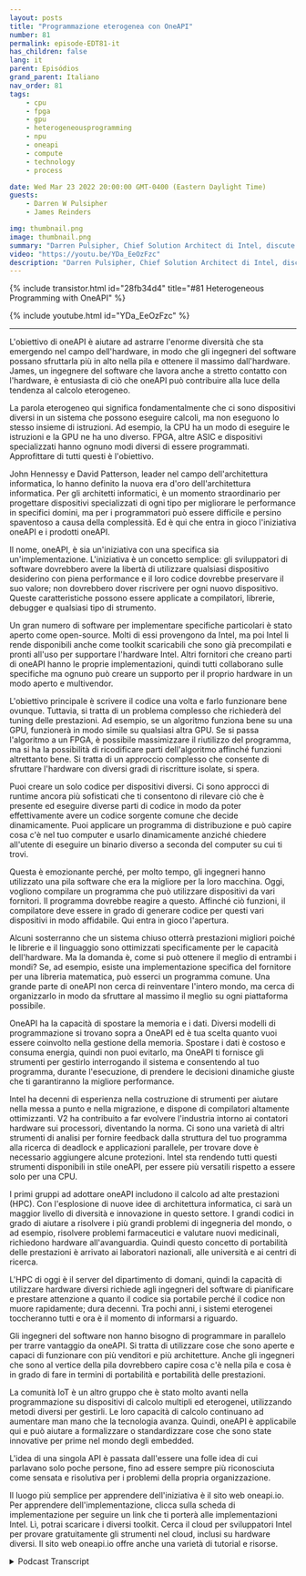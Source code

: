 ```yaml
---
layout: posts
title: "Programmazione eterogenea con OneAPI"
number: 81
permalink: episode-EDT81-it
has_children: false
lang: it
parent: Episódios
grand_parent: Italiano
nav_order: 81
tags:
    - cpu
    - fpga
    - gpu
    - heterogeneousprogramming
    - npu
    - oneapi
    - compute
    - technology
    - process

date: Wed Mar 23 2022 20:00:00 GMT-0400 (Eastern Daylight Time)
guests:
    - Darren W Pulsipher
    - James Reinders

img: thumbnail.png
image: thumbnail.png
summary: "Darren Pulsipher, Chief Solution Architect di Intel, discute delle capacità e del futuro di OneAPI, un modello di programmazione unificato, aperto e basato su standard che offre un'esperienza comune agli sviluppatori attraverso le architetture degli acceleratori, con James Reinders, Chief Evangelist di OneAPI di Intel."
video: "https://youtu.be/YDa_EeOzFzc"
description: "Darren Pulsipher, Chief Solution Architect di Intel, discute delle capacità e del futuro di OneAPI, un modello di programmazione unificato, aperto e basato su standard che offre un'esperienza comune agli sviluppatori attraverso le architetture degli acceleratori, con James Reinders, Chief Evangelist di OneAPI di Intel."
---
```


<div>
{% include transistor.html id="28fb34d4" title="#81 Heterogeneous Programming with OneAPI" %}

{% include youtube.html id="YDa_EeOzFzc" %}
</div>

---

L'obiettivo di oneAPI è aiutare ad astrarre l'enorme diversità che sta emergendo nel campo dell'hardware, in modo che gli ingegneri del software possano sfruttarla più in alto nella pila e ottenere il massimo dall'hardware. James, un ingegnere del software che lavora anche a stretto contatto con l'hardware, è entusiasta di ciò che oneAPI può contribuire alla luce della tendenza al calcolo eterogeneo.

La parola eterogeneo qui significa fondamentalmente che ci sono dispositivi diversi in un sistema che possono eseguire calcoli, ma non eseguono lo stesso insieme di istruzioni. Ad esempio, la CPU ha un modo di eseguire le istruzioni e la GPU ne ha uno diverso. FPGA, altre ASIC e dispositivi specializzati hanno ognuno modi diversi di essere programmati. Approfittare di tutti questi è l'obiettivo.

John Hennessy e David Patterson, leader nel campo dell'architettura informatica, lo hanno definito la nuova era d'oro dell'architettura informatica. Per gli architetti informatici, è un momento straordinario per progettare dispositivi specializzati di ogni tipo per migliorare le performance in specifici domini, ma per i programmatori può essere difficile e persino spaventoso a causa della complessità. Ed è qui che entra in gioco l'iniziativa oneAPI e i prodotti oneAPI.

Il nome, oneAPI, è sia un'iniziativa con una specifica sia un'implementazione. L'iniziativa è un concetto semplice: gli sviluppatori di software dovrebbero avere la libertà di utilizzare qualsiasi dispositivo desiderino con piena performance e il loro codice dovrebbe preservare il suo valore; non dovrebbero dover riscrivere per ogni nuovo dispositivo. Queste caratteristiche possono essere applicate a compilatori, librerie, debugger e qualsiasi tipo di strumento.

Un gran numero di software per implementare specifiche particolari è stato aperto come open-source. Molti di essi provengono da Intel, ma poi Intel li rende disponibili anche come toolkit scaricabili che sono già precompilati e pronti all'uso per supportare l'hardware Intel. Altri fornitori che creano parti di oneAPI hanno le proprie implementazioni, quindi tutti collaborano sulle specifiche ma ognuno può creare un supporto per il proprio hardware in un modo aperto e multivendor.

L'obiettivo principale è scrivere il codice una volta e farlo funzionare bene ovunque. Tuttavia, si tratta di un problema complesso che richiederà del tuning delle prestazioni. Ad esempio, se un algoritmo funziona bene su una GPU, funzionerà in modo simile su qualsiasi altra GPU. Se si passa l'algoritmo a un FPGA, è possibile massimizzare il riutilizzo del programma, ma si ha la possibilità di ricodificare parti dell'algoritmo affinché funzioni altrettanto bene. Si tratta di un approccio complesso che consente di sfruttare l'hardware con diversi gradi di riscritture isolate, si spera.

Puoi creare un solo codice per dispositivi diversi. Ci sono approcci di runtime ancora più sofisticati che ti consentono di rilevare ciò che è presente ed eseguire diverse parti di codice in modo da poter effettivamente avere un codice sorgente comune che decide dinamicamente. Puoi applicare un programma di distribuzione e può capire cosa c'è nel tuo computer e usarlo dinamicamente anziché chiedere all'utente di eseguire un binario diverso a seconda del computer su cui ti trovi.

Questa è emozionante perché, per molto tempo, gli ingegneri hanno utilizzato una pila software che era la migliore per la loro macchina. Oggi, vogliono compilare un programma che può utilizzare dispositivi da vari fornitori. Il programma dovrebbe reagire a questo. Affinché ciò funzioni, il compilatore deve essere in grado di generare codice per questi vari dispositivi in ​​modo affidabile. Qui entra in gioco l'apertura.

Alcuni sosterranno che un sistema chiuso otterrà prestazioni migliori poiché le librerie e il linguaggio sono ottimizzati specificamente per le capacità dell'hardware. Ma la domanda è, come si può ottenere il meglio di entrambi i mondi? Se, ad esempio, esiste una implementazione specifica del fornitore per una libreria matematica, può esserci un programma comune. Una grande parte di oneAPI non cerca di reinventare l'intero mondo, ma cerca di organizzarlo in modo da sfruttare al massimo il meglio su ogni piattaforma possibile.

OneAPI ha la capacità di spostare la memoria e i dati. Diversi modelli di programmazione si trovano sopra a OneAPI ed è tua scelta quanto vuoi essere coinvolto nella gestione della memoria. Spostare i dati è costoso e consuma energia, quindi non puoi evitarlo, ma OneAPI ti fornisce gli strumenti per gestirlo interrogando il sistema e consentendo al tuo programma, durante l'esecuzione, di prendere le decisioni dinamiche giuste che ti garantiranno la migliore performance.

Intel ha decenni di esperienza nella costruzione di strumenti per aiutare nella messa a punto e nella migrazione, e dispone di compilatori altamente ottimizzanti. V2 ha contribuito a far evolvere l'industria intorno ai contatori hardware sui processori, diventando la norma. Ci sono una varietà di altri strumenti di analisi per fornire feedback dalla struttura del tuo programma alla ricerca di deadlock e applicazioni parallele, per trovare dove è necessario aggiungere alcune protezioni. Intel sta rendendo tutti questi strumenti disponibili in stile oneAPI, per essere più versatili rispetto a essere solo per una CPU.

I primi gruppi ad adottare oneAPI includono il calcolo ad alte prestazioni (HPC). Con l'esplosione di nuove idee di architettura informatica, ci sarà un maggior livello di diversità e innovazione in questo settore. I grandi codici in grado di aiutare a risolvere i più grandi problemi di ingegneria del mondo, o ad esempio, risolvere problemi farmaceutici e valutare nuovi medicinali, richiedono hardware all'avanguardia. Quindi questo concetto di portabilità delle prestazioni è arrivato ai laboratori nazionali, alle università e ai centri di ricerca.

L'HPC di oggi è il server del dipartimento di domani, quindi la capacità di utilizzare hardware diversi richiede agli ingegneri del software di pianificare e prestare attenzione a quanto il codice sia portabile perché il codice non muore rapidamente; dura decenni. Tra pochi anni, i sistemi eterogenei toccheranno tutti e ora è il momento di informarsi a riguardo.

Gli ingegneri del software non hanno bisogno di programmare in parallelo per trarre vantaggio da oneAPI. Si tratta di utilizzare cose che sono aperte e capaci di funzionare con più venditori e più architetture. Anche gli ingegneri che sono al vertice della pila dovrebbero capire cosa c'è nella pila e cosa è in grado di fare in termini di portabilità e portabilità delle prestazioni.

La comunità IoT è un altro gruppo che è stato molto avanti nella programmazione su dispositivi di calcolo multipli ed eterogenei, utilizzando metodi diversi per gestirli. Le loro capacità di calcolo continuano ad aumentare man mano che la tecnologia avanza. Quindi, oneAPI è applicabile qui e può aiutare a formalizzare o standardizzare cose che sono state innovative per prime nel mondo degli embedded.

L'idea di una singola API è passata dall'essere una folle idea di cui parlavano solo poche persone, fino ad essere sempre più riconosciuta come sensata e risolutiva per i problemi della propria organizzazione.

Il luogo più semplice per apprendere dell'iniziativa è il sito web oneapi.io. Per apprendere dell'implementazione, clicca sulla scheda di implementazione per seguire un link che ti porterà alle implementazioni Intel. Lì, potrai scaricare i diversi toolkit. Cerca il cloud per sviluppatori Intel per provare gratuitamente gli strumenti nel cloud, inclusi su hardware diversi. Il sito web oneapi.io offre anche una varietà di tutorial e risorse.



<details>
<summary> Podcast Transcript </summary>

<p></p>

</details>
